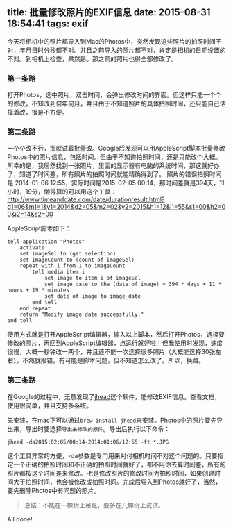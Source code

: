 title: 批量修改照片的EXIF信息
date: 2015-08-31 18:54:41
tags: exif
---

今天将相机中的照片都导入到Mac的Photos中，突然发现这些照片的拍照时间不对，年月日时分秒都不对。并且之前导入的照片都不对，肯定是相机的日期设置的不对。到相机上检查，果然是。那之前的照片也得全部修改了。

### 第一条路
打开Photos，选中照片，双击时间，会弹出修改时间的界面。但这样只能一个个的修改，不知改到何年何月，并且由于不知道照片的具体拍照时间，还只能自己估摸着改，很是不方便。

### 第二条路
一个个改不行，那就试着批量改。Google后发现可以用AppleScript脚本批量修改Photos中的照片信息，包括时间。但由于不知道拍照时间，还是只能改个大概。所幸的是，我居然找到一张照片，里面的显示器有电脑的系统时间，那这就好办了，知道了时间差，所有照片的拍照时间就能精确得到了。
照片的错误拍照时间是 2014-01-06 12:55，实际时间是2015-02-05 00:14，那时间差就是394天，11小时，19分，懒得算的可以用这个工具：<http://www.timeanddate.com/date/durationresult.html?d1=06&m1=1&y1=2014&d2=05&m2=02&y2=2015&h1=12&i1=55&s1=00&h2=00&i2=14&s2=00>

AppleScript脚本如下：

```applescript
tell application "Photos"
    activate
    set imageSel to (get selection)
    set imageCount to (count of imageSel)
    repeat with i from 1 to imageCount
        tell media item i
            set image to item i of imageSel
            set image_date to the (date of image) + 394 * days + 11 * hours + 19 * minutes
            set date of image to image_date
        end tell
    end repeat
    return "Modify image date successfully."
end tell
```

使用方式就是打开AppleScript编辑器，输入以上脚本，然后打开Photos，选择要修改的照片，再回到AppleScript编辑器，点运行就好啦！但我使用时发现，速度很慢，大概一秒钟改一两个，并且还不能一次选择很多照片（大概能选择30张左右），不然就报错。有可能是脚本问题，但不知道怎么改了。所以，换路。

### 第三条路
在Google的过程中，无意发现了[jhead](http://www.sentex.net/~mwandel/jhead/)这个软件，能修改EXIF信息。查看文档，使用很简单，并且支持多系统。

先安装，在mac下可以通过`brew install jhead`来安装。Photos中的照片要先导出来，导出时要选择`导出未修改的原件`。导出后执行以下命令：

```
jhead -da2015:02:05/00:14-2014:01:06/12:55 -ft *.JPG
```

这个工具异常的方便，-da参数是专门用来对付相机时间不对这个问题的。只要指定一个正确的拍照时间和不正确的拍照时间就好了，都不用你去算时间差，所有的照片都按这个时间差来修改。-ft是修改照片的修改时间为拍照时间，如果创建时间大于拍照时间，也会被修改成拍照时间。完成后导入到Photos就好了，当然，要先删除Photos中有问题的照片。

> 总结：不能在一棵树上吊死，要多在几棵树上试试。

All done!

